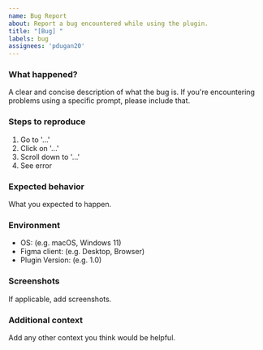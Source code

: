 ```yaml
---
name: Bug Report
about: Report a bug encountered while using the plugin.
title: "[Bug] "
labels: bug
assignees: 'pdugan20'
---
```


### What happened?

A clear and concise description of what the bug is. If you're encountering problems using a specific prompt, please include that.

### Steps to reproduce

1. Go to '...'
2. Click on '...'
3. Scroll down to '...'
4. See error

### Expected behavior

What you expected to happen.

### Environment

- OS: (e.g. macOS, Windows 11)
- Figma client: (e.g. Desktop, Browser)
- Plugin Version: (e.g. 1.0)

### Screenshots

If applicable, add screenshots.

### Additional context

Add any other context you think would be helpful.
